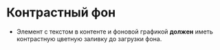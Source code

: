 # Контрастный фон

- Элемент с текстом в контенте и фоновой графикой **должен** иметь контрастную цветную заливку до загрузки фона.
